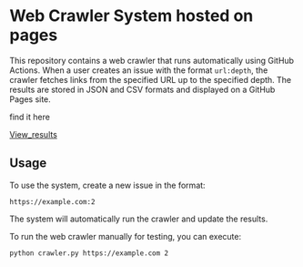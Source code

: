 # Web Crawler System hosted on pages 
This repository contains a web crawler that runs automatically using GitHub Actions.
When a user creates an issue with the format `url:depth`, the crawler fetches links
from the specified URL up to the specified depth. The results are stored in JSON and
CSV formats and displayed on a GitHub Pages site.

find it here 

[View_results](https://unaveragetech.github.io/PagesXcrawler/)
## Usage
To use the system, create a new issue in the format:
```
https://example.com:2
```
The system will automatically run the crawler and update the results.

To run the web crawler manually for testing, you can execute:
```bash
python crawler.py https://example.com 2
```
